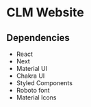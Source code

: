 # CLM Website

## Dependencies

- React
- Next
- Material UI
- Chakra UI
- Styled Components
- Roboto font
- Material Icons